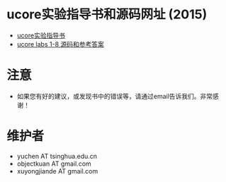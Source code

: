 # ucore实验指导书和源码网址 (2015)

- [ucore实验指导书](http://objectkuan.gitbooks.io/ucore-docs/)
- [ucore labs 1-8 源码和参考答案 ](https://github.com/chyyuu/ucore_lab)

# 注意
- 如果您有好的建议，或发现书中的错误等，请通过email告诉我们。非常感谢！

# 维护者
- yuchen AT tsinghua.edu.cn
- objectkuan AT gmail.com
- xuyongjiande AT gmail.com
